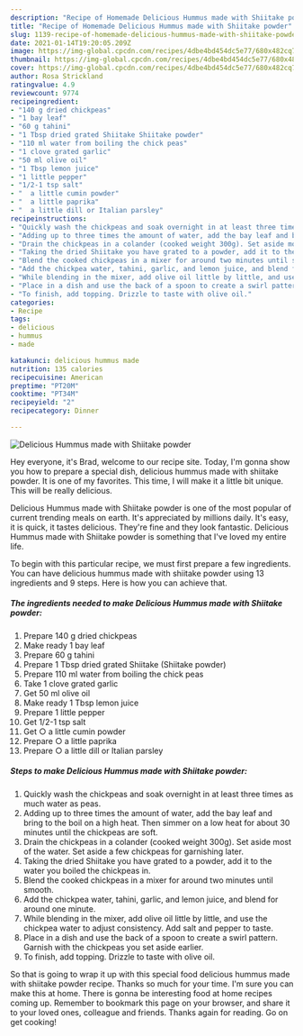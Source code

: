 ```yaml
---
description: "Recipe of Homemade Delicious Hummus made with Shiitake powder"
title: "Recipe of Homemade Delicious Hummus made with Shiitake powder"
slug: 1139-recipe-of-homemade-delicious-hummus-made-with-shiitake-powder
date: 2021-01-14T19:20:05.209Z
image: https://img-global.cpcdn.com/recipes/4dbe4bd454dc5e77/680x482cq70/delicious-hummus-made-with-shiitake-powder-recipe-main-photo.jpg
thumbnail: https://img-global.cpcdn.com/recipes/4dbe4bd454dc5e77/680x482cq70/delicious-hummus-made-with-shiitake-powder-recipe-main-photo.jpg
cover: https://img-global.cpcdn.com/recipes/4dbe4bd454dc5e77/680x482cq70/delicious-hummus-made-with-shiitake-powder-recipe-main-photo.jpg
author: Rosa Strickland
ratingvalue: 4.9
reviewcount: 9774
recipeingredient:
- "140 g dried chickpeas"
- "1 bay leaf"
- "60 g tahini"
- "1 Tbsp dried grated Shiitake Shiitake powder"
- "110 ml water from boiling the chick peas"
- "1 clove grated garlic"
- "50 ml olive oil"
- "1 Tbsp lemon juice"
- "1 little pepper"
- "1/2-1 tsp salt"
- "  a little cumin powder"
- "  a little paprika"
- "  a little dill or Italian parsley"
recipeinstructions:
- "Quickly wash the chickpeas and soak overnight in at least three times as much water as peas."
- "Adding up to three times the amount of water, add the bay leaf and bring to the boil on a high heat. Then simmer on a low heat for about 30 minutes until the chickpeas are soft."
- "Drain the chickpeas in a colander (cooked weight 300g). Set aside most of the water. Set aside a few chickpeas for garnishing later."
- "Taking the dried Shiitake you have grated to a powder, add it to the water you boiled the chickpeas in."
- "Blend the cooked chickpeas in a mixer for around two minutes until smooth."
- "Add the chickpea water, tahini, garlic, and lemon juice, and blend for around one minute."
- "While blending in the mixer, add olive oil little by little, and use the chickpea water to adjust consistency. Add salt and pepper to taste."
- "Place in a dish and use the back of a spoon to create a swirl pattern. Garnish with the chickpeas you set aside earlier."
- "To finish, add topping. Drizzle to taste with olive oil."
categories:
- Recipe
tags:
- delicious
- hummus
- made

katakunci: delicious hummus made 
nutrition: 135 calories
recipecuisine: American
preptime: "PT20M"
cooktime: "PT34M"
recipeyield: "2"
recipecategory: Dinner

---
```



![Delicious Hummus made with Shiitake powder](https://img-global.cpcdn.com/recipes/4dbe4bd454dc5e77/680x482cq70/delicious-hummus-made-with-shiitake-powder-recipe-main-photo.jpg)

Hey everyone, it's Brad, welcome to our recipe site. Today, I'm gonna show you how to prepare a special dish, delicious hummus made with shiitake powder. It is one of my favorites. This time, I will make it a little bit unique. This will be really delicious.

Delicious Hummus made with Shiitake powder is one of the most popular of current trending meals on earth. It's appreciated by millions daily. It's easy, it is quick, it tastes delicious. They're fine and they look fantastic. Delicious Hummus made with Shiitake powder is something that I've loved my entire life.




To begin with this particular recipe, we must first prepare a few ingredients. You can have delicious hummus made with shiitake powder using 13 ingredients and 9 steps. Here is how you can achieve that.

<!--inarticleads1-->

##### The ingredients needed to make Delicious Hummus made with Shiitake powder:

1. Prepare 140 g dried chickpeas
1. Make ready 1 bay leaf
1. Prepare 60 g tahini
1. Prepare 1 Tbsp dried grated Shiitake (Shiitake powder)
1. Prepare 110 ml water from boiling the chick peas
1. Take 1 clove grated garlic
1. Get 50 ml olive oil
1. Make ready 1 Tbsp lemon juice
1. Prepare 1 little pepper
1. Get 1/2-1 tsp salt
1. Get  ○ a little cumin powder
1. Prepare  ○ a little paprika
1. Prepare  ○ a little dill or Italian parsley




<!--inarticleads2-->

##### Steps to make Delicious Hummus made with Shiitake powder:

1. Quickly wash the chickpeas and soak overnight in at least three times as much water as peas.
1. Adding up to three times the amount of water, add the bay leaf and bring to the boil on a high heat. Then simmer on a low heat for about 30 minutes until the chickpeas are soft.
1. Drain the chickpeas in a colander (cooked weight 300g). Set aside most of the water. Set aside a few chickpeas for garnishing later.
1. Taking the dried Shiitake you have grated to a powder, add it to the water you boiled the chickpeas in.
1. Blend the cooked chickpeas in a mixer for around two minutes until smooth.
1. Add the chickpea water, tahini, garlic, and lemon juice, and blend for around one minute.
1. While blending in the mixer, add olive oil little by little, and use the chickpea water to adjust consistency. Add salt and pepper to taste.
1. Place in a dish and use the back of a spoon to create a swirl pattern. Garnish with the chickpeas you set aside earlier.
1. To finish, add topping. Drizzle to taste with olive oil.




So that is going to wrap it up with this special food delicious hummus made with shiitake powder recipe. Thanks so much for your time. I'm sure you can make this at home. There is gonna be interesting food at home recipes coming up. Remember to bookmark this page on your browser, and share it to your loved ones, colleague and friends. Thanks again for reading. Go on get cooking!
